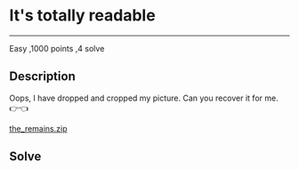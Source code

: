 # It's totally readable
***
Easy 
,1000 points
,4 solve

## Description
Oops, I have dropped and cropped my picture. Can you recover it for me. 👉👈   

<a href="https://github.com/Uz169/HZU18-2023-writeup/blob/main/Round2/Forensic/It's%20totally%20readable/the_remains.zip">the_remains.zip</a>
## Solve

